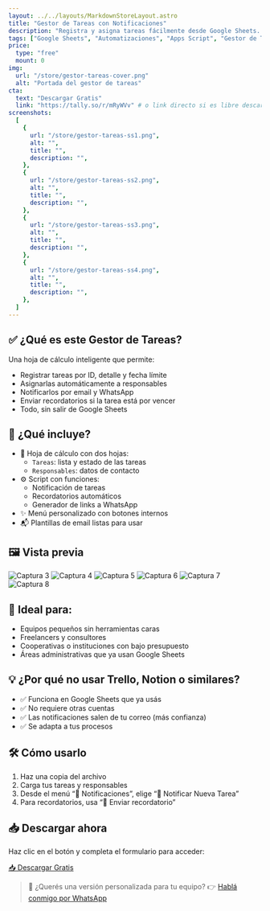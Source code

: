 ```yaml
---
layout: ../../layouts/MarkdownStoreLayout.astro
title: "Gestor de Tareas con Notificaciones"
description: "Registra y asigna tareas fácilmente desde Google Sheets. Notifica automáticamente por email y WhatsApp, y mantén el control con recordatorios."
tags: ["Google Sheets", "Automatizaciones", "Apps Script", "Gestor de Tareas"]
price:
  type: "free"
  mount: 0
img:
  url: "/store/gestor-tareas-cover.png"
  alt: "Portada del gestor de tareas"
cta:
  text: "Descargar Gratis"
  link: "https://tally.so/r/mRyWVv" # o link directo si es libre descarga
screenshots:
  [
    {
      url: "/store/gestor-tareas-ss1.png",
      alt: "",
      title: "",
      description: "",
    },
    {
      url: "/store/gestor-tareas-ss2.png",
      alt: "",
      title: "",
      description: "",
    },
    {
      url: "/store/gestor-tareas-ss3.png",
      alt: "",
      title: "",
      description: "",
    },
    {
      url: "/store/gestor-tareas-ss4.png",
      alt: "",
      title: "",
      description: "",
    },
  ]
---
```

## ✅ ¿Qué es este Gestor de Tareas?

Una hoja de cálculo inteligente que permite:
- Registrar tareas por ID, detalle y fecha límite
- Asignarlas automáticamente a responsables
- Notificarlos por email y WhatsApp
- Enviar recordatorios si la tarea está por vencer
- Todo, sin salir de Google Sheets
## 🔧 ¿Qué incluye?

- 📄 Hoja de cálculo con dos hojas:
  - `Tareas`: lista y estado de las tareas
  - `Responsables`: datos de contacto
- ⚙️ Script con funciones:
  - Notificación de tareas
  - Recordatorios automáticos
  - Generador de links a WhatsApp
- ✨ Menú personalizado con botones internos
- 📬 Plantillas de email listas para usar
## 🖼️ Vista previa

![Captura 3](/store/gestor-tareas-ss3.png)
![Captura 4](/store/gestor-tareas-ss4.png)
![Captura 5](/store/gestor-tareas-ss5.png)
![Captura 6](/store/gestor-tareas-ss6.png)
![Captura 7](/store/gestor-tareas-ss7.png)
![Captura 8](/store/gestor-tareas-ss8.png)
## 🎯 Ideal para:

- Equipos pequeños sin herramientas caras
- Freelancers y consultores
- Cooperativas o instituciones con bajo presupuesto
- Áreas administrativas que ya usan Google Sheets
## 💡 ¿Por qué no usar Trello, Notion o similares?

- ✅ Funciona en Google Sheets que ya usás
- ✅ No requiere otras cuentas
- ✅ Las notificaciones salen de tu correo (más confianza)
- ✅ Se adapta a tus procesos
## 🛠️ Cómo usarlo

1. Haz una copia del archivo
2. Carga tus tareas y responsables
3. Desde el menú “📢 Notificaciones”, elige “📨 Notificar Nueva Tarea”
4. Para recordatorios, usa “🔔 Enviar recordatorio”
## 📥 Descargar ahora

Haz clic en el botón y completa el formulario para acceder:

[📥 Descargar Gratis](https://tally.so/r/xyz123)
> 🔧 ¿Querés una versión personalizada para tu equipo?
> 👉 [Hablá conmigo por WhatsApp](https://wa.me/543435263931)


